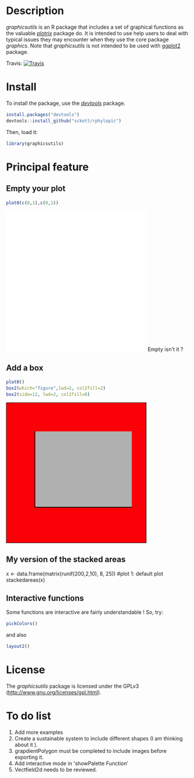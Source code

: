 Description
===========

*graphicsutils* is an R package that includes a set of graphical functions as the valuable [*plotrix*](http://cran.r-project.org/web/packages/plotrix/index.html) package do. It is intended to use help users to deal with typical issues they may encounter when they use the core package *graphics*. Note that *graphicsutils* is not intended to be used with [ggplot2](http://cran.r-project.org/web/packages/ggplot2/index.html) package.

Travis: [![Travis](https://travis-ci.org/KevCaz/graphicsutils.svg?branch=master)](https://travis-ci.org/KevCaz/graphicsutils)

Install
=======

To install the package, use the [*devtools*](http://cran.r-project.org/web/packages/devtools/index.html) package.

``` r
install.packages("devtools")
devtools::install_github("sckott/rphylopic")
```

Then, load it:

``` r
library(graphicsutils)
```

Principal feature
=================

Empty your plot
---------------

``` r
plot0(c(0,1),c(0,1))
```

![](inst/assets/img/unnamed-chunk-4-1.png) Empty isn't it ?

Add a box
---------

``` r
plot0()
box2(which="figure",lwd=2, col2fill=2)
box2(side=12, lwd=2, col2fill=8)
```

![](inst/assets/img/unnamed-chunk-5-1.png)

My version of the stacked areas
-------------------------------

x &lt;- data.frame(matrix(runif(200,2,10), 8, 25)) \#plot 1: default plot stackedareas(x)

Interactive functions
---------------------

Some functions are interactive are fairly understandable ! So, try:

``` r
pickColors()
```

and also

``` r
layout2()
```

License
=======

The *graphicsutils* package is licensed under the GPLv3 (<http://www.gnu.org/licenses/gpl.html>).

To do list
==========

1.  Add more examples
2.  Create a sustainable system to include different shapes (I am thinking about it ).
3.  grapdientPolygon must be completed to include images before exporting it.
4.  Add interactive mode in 'showPalette Function'
5.  Vectfield2d needs to be reviewed.
